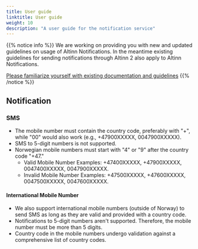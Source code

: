 ```yaml
---
title: User guide
linktitle: User guide
weight: 10
description: "A user guide for the notification service"
---
```


{{% notice info %}}
We are working on providing you with new and updated guidelines on usage of Altinn Notifications. 
In the meantime existing guidelines for sending notifications through Altinn 2 also apply to Altinn Notifications. 


[Please familiarize yourself with existing documentation and guidelines](https://altinn.github.io/docs/utviklingsguider/varsling/)
{{% /notice %}}

## Notification
### SMS
- The mobile number must contain the country code, preferably with "+", while "00" would also work (e.g., +47900XXXXX, 0047900XXXXX).
- SMS to 5-digit numbers is not supported.
- Norwegian mobile numbers must start with "4" or "9" after the country code "+47."
  - Valid Mobile Number Examples: +47400XXXXX, +47900XXXXX, 0047400XXXXX, 0047900XXXXX.
  - Invalid Mobile Number Examples: +47500XXXXX, +47600XXXXX, 0047500XXXXX, 0047600XXXXX.

#### International Mobile Number
- We also support international mobile numbers (outside of Norway) to send SMS as long as they are valid and provided with a country code.
- Notifications to 5-digit numbers aren't supported. Therefore, the mobile number must be more than 5 digits.
- Country code in the mobile numbers undergo validation against a comprehensive list of country codes.

<!---
{{% notice info %}}
TODO: say something about "varsel" vs "melding" or "beskjed". Kan brukes til begge deler. 
What is important to think about ? 
{{% /notice %}}
 
### Communication with private persons
[Kontakt- og reservasjonsregisteret](https://eid.difi.no/nb/kontakt-og-reservasjonsregisteret) 
(the common contact register) is used to retrieve contact information when an organisation sends a notification 
through Altinn to a private person without providing the contact details to use. 

In using this register both Altinn, and the sender of the notification,
must adhere to [eForvaltningsforskriften §29](https://lovdata.no/forskrift/2004-06-25-988/§29). 

We have summarized some of the information here, but encourage you to familiarize yourself with 
[Digitaliseringsdirektoratet's guidelines for using the register](https://samarbeid.digdir.no/kontaktregisteret/retningslinjer-bruk-av-kontakt-og-reservasjonsregisteret/143). 


Altinn Notifications should be used to support the execution of your organisations public authority. Meaning the use 
should be linked to your organisation's _social mission_ and not for
commercial purposes, marketing, or any other use that can be considered as private law.

Altinn Notifications should be used when the message communicated in the notification contains 
information that is important for the subject to receive and/or is important for the sending organisation 
that the recipient receives.

### Communication with persons as an entity of an organisation 

### What should a notification include
Varselet bør inneholde:
- beskrivelse av oppgaven,
- konkret hva den gjelder,
- hvem som er ansvarlig/kan løse oppgaven
- informer gjerne også om frist for oppgaven
-->
